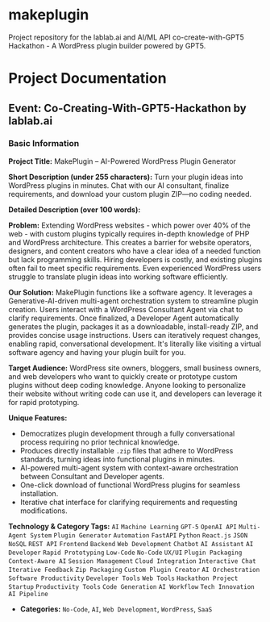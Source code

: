 # makeplugin
Project repository for the lablab.ai and AI/ML API co-create-with-GPT5 Hackathon - A WordPress plugin builder powered by GPT5.

# Project Documentation

## Event: Co-Creating-With-GPT5-Hackathon by lablab.ai

### Basic Information

**Project Title:**
MakePlugin – AI-Powered WordPress Plugin Generator

**Short Description (under 255 characters):**
Turn your plugin ideas into WordPress plugins in minutes. Chat with our AI consultant, finalize requirements, and download your custom plugin ZIP—no coding needed. 

**Detailed Description (over 100 words):**

**Problem:** Extending WordPress websites - which power over 40% of the web - with custom plugins typically requires in-depth knowledge of PHP and WordPress architecture. This creates a barrier for website operators, designers, and content creators who have a clear idea of a needed function but lack programming skills. Hiring developers is costly, and existing plugins often fail to meet specific requirements. Even experienced WordPress users struggle to translate plugin ideas into working software efficiently.

**Our Solution:** MakePlugin functions like a software agency. It leverages a Generative-AI-driven multi-agent orchestration system to streamline plugin creation. Users interact with a WordPress Consultant Agent via chat to clarify requirements. Once finalized, a Developer Agent automatically generates the plugin, packages it as a downloadable, install-ready ZIP, and provides concise usage instructions. Users can iteratively request changes, enabling rapid, conversational development. It's literally like visiting a virtual software agency and having your plugin built for you.

**Target Audience:** WordPress site owners, bloggers, small business owners, and web developers who want to quickly create or prototype custom plugins without deep coding knowledge. Anyone looking to personalize their website without writing code can use it, and developers can leverage it for rapid prototyping.

**Unique Features:** 
- Democratizes plugin development through a fully conversational process requiring no prior technical knowledge.  
- Produces directly installable `.zip` files that adhere to WordPress standards, turning ideas into functional plugins in minutes.  
- AI-powered multi-agent system with context-aware orchestration between Consultant and Developer agents.  
- One-click download of functional WordPress plugins for seamless installation.  
- Iterative chat interface for clarifying requirements and requesting modifications.  


**Technology & Category Tags:** `AI` `Machine Learning` `GPT-5` `OpenAI API` `Multi-Agent System` `Plugin Generator` `Automation` `FastAPI` `Python` `React.js` `JSON NoSQL` `REST API` `Frontend` `Backend` `Web Development` `Chatbot` `AI Assistant` `AI Developer` `Rapid Prototyping` `Low-Code` `No-Code` `UX/UI` `Plugin Packaging` `Context-Aware AI` `Session Management` `Cloud Integration` `Interactive Chat` `Iterative Feedback` `Zip Packaging` `Custom Plugin Creator` `AI Orchestration` `Software Productivity` `Developer Tools` `Web Tools` `Hackathon Project` `Startup` `Productivity Tools` `Code Generation` `AI Workflow` `Tech Innovation` `AI Pipeline`


* **Categories:** `No-Code`, `AI`, `Web Development`, `WordPress`, `SaaS`
